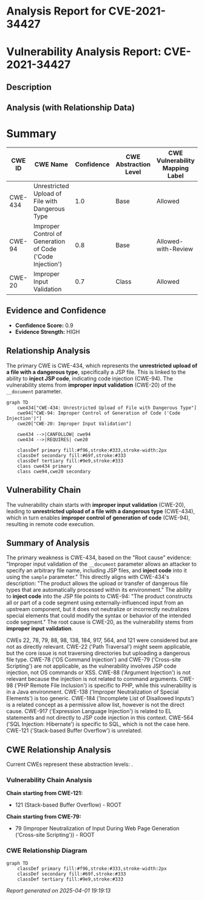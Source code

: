 # Analysis Report for CVE-2021-34427

# Vulnerability Analysis Report: CVE-2021-34427

## Description



## Analysis (with Relationship Data)

# Summary
| CWE ID | CWE Name | Confidence | CWE Abstraction Level | CWE Vulnerability Mapping Label | CWE-Vulnerability Mapping Notes |
|---|---|---|---|---|---|
| CWE-434 | Unrestricted Upload of File with Dangerous Type | 1.0 | Base | Allowed | Primary CWE |
| CWE-94 | Improper Control of Generation of Code ('Code Injection') | 0.8 | Base | Allowed-with-Review | Secondary CWE |
| CWE-20 | Improper Input Validation | 0.7 | Class | Allowed | Secondary CWE |

## Evidence and Confidence

*   **Confidence Score:** 0.9
*   **Evidence Strength:** HIGH

## Relationship Analysis
The primary CWE is CWE-434, which represents the **unrestricted upload of a file with a dangerous type**, specifically a JSP file. This is linked to the ability to **inject JSP code**, indicating code injection (CWE-94). The vulnerability stems from **improper input validation** (CWE-20) of the `__document` parameter.

```mermaid
graph TD
    cwe434["CWE-434: Unrestricted Upload of File with Dangerous Type"]
    cwe94["CWE-94: Improper Control of Generation of Code ('Code Injection')"]
    cwe20["CWE-20: Improper Input Validation"]

    cwe434 -->|CANFOLLOW| cwe94
    cwe434 -->|REQUIRES| cwe20

    classDef primary fill:#f96,stroke:#333,stroke-width:2px
    classDef secondary fill:#69f,stroke:#333
    classDef tertiary fill:#9e9,stroke:#333
    class cwe434 primary
    class cwe94,cwe20 secondary
```

## Vulnerability Chain
The vulnerability chain starts with **improper input validation** (CWE-20), leading to **unrestricted upload of a file with a dangerous type** (CWE-434), which in turn enables **improper control of generation of code** (CWE-94), resulting in remote code execution.

## Summary of Analysis
The primary weakness is CWE-434, based on the "Root cause" evidence: "Improper input validation of the `__document` parameter allows an attacker to specify an arbitrary file name, including JSP files, and **inject code** into it using the `sample` parameter." This directly aligns with CWE-434's description: "The product allows the upload or transfer of dangerous file types that are automatically processed within its environment." The ability to **inject code** into the JSP file points to CWE-94: "The product constructs all or part of a code segment using externally-influenced input from an upstream component, but it does not neutralize or incorrectly neutralizes special elements that could modify the syntax or behavior of the intended code segment." The root cause is CWE-20, as the vulnerability stems from **improper input validation**.

CWEs 22, 78, 79, 88, 98, 138, 184, 917, 564, and 121 were considered but are not as directly relevant. CWE-22 ('Path Traversal') might seem applicable, but the core issue is not traversing directories but uploading a dangerous file type. CWE-78 ('OS Command Injection') and CWE-79 ('Cross-site Scripting') are not applicable, as the vulnerability involves JSP code injection, not OS commands or XSS. CWE-88 ('Argument Injection') is not relevant because the injection is not related to command arguments. CWE-98 ('PHP Remote File Inclusion') is specific to PHP, while this vulnerability is in a Java environment. CWE-138 ('Improper Neutralization of Special Elements') is too generic. CWE-184 ('Incomplete List of Disallowed Inputs') is a related concept as a permissive allow list, however is not the direct cause. CWE-917 ('Expression Language Injection') is related to EL statements and not directly to JSP code injection in this context. CWE-564 ('SQL Injection: Hibernate') is specific to SQL, which is not the case here. CWE-121 ('Stack-based Buffer Overflow') is unrelated.


## CWE Relationship Analysis

Current CWEs represent these abstraction levels: .


### Vulnerability Chain Analysis

**Chain starting from CWE-121:**
- 121 (Stack-based Buffer Overflow) - ROOT


**Chain starting from CWE-79:**
- 79 (Improper Neutralization of Input During Web Page Generation ('Cross-site Scripting')) - ROOT



### CWE Relationship Diagram

```mermaid
graph TD
    classDef primary fill:#f96,stroke:#333,stroke-width:2px
    classDef secondary fill:#69f,stroke:#333
    classDef tertiary fill:#9e9,stroke:#333
```



*Report generated on 2025-04-01 19:19:13*

